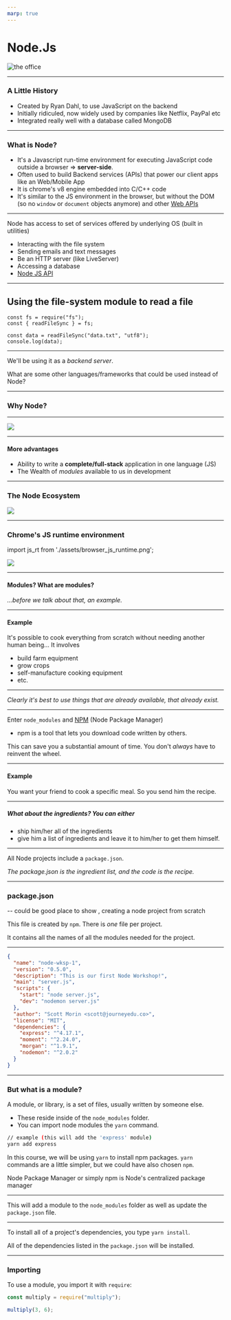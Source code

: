 ```yaml
---
marp: true
---
```


# Node.Js

![the office](https://media0.giphy.com/media/l0MYt5jPR6QX5pnqM/giphy.gif)

---

### A Little History

- Created by Ryan Dahl, to use JavaScript on the backend
- Initially ridiculed, now widely used by companies like Netflix, PayPal etc
- Integrated really well with a database called MongoDB

---

### What is Node?

- It's a Javascript run-time environment for executing JavaScript code outside a browser => **server-side**.
- Often used to build Backend services (APIs) that power our client apps like an Web/Mobile App
- It is chrome's v8 engine embedded into C/C++ code
- It's similar to the JS environment in the browser, but without the DOM (so no `window` or `document` objects anymore) and other [Web APIs](https://developer.mozilla.org/en-US/docs/Web/API)

---

Node has access to set of services offered by underlying OS (built in utilities)

- Interacting with the file system
- Sending emails and text messages
- Be an HTTP server (like LiveServer)
- Accessing a database
- [Node JS API](https://nodejs.org/docs/latest/api/)

---

## Using the file-system module to read a file

```
const fs = require("fs");
const { readFileSync } = fs;

const data = readFileSync("data.txt", "utf8");
console.log(data);

```

---

We'll be using it as a _backend server_.

What are some other languages/frameworks that could be used instead of Node?

---

### Why Node?

---

![](./assets/adv_node.png)

---

#### More advantages

- Ability to write a **complete/full-stack** application in one language (JS)
- The Wealth of _modules_ available to us in development

---

### The Node Ecosystem

![](./assets/node_ecosystem.png)

---

### Chrome's JS runtime environment

import js_rt from './assets/browser_js_runtime.png';

![](./assets/browser_js_runtime.png)

---

#### Modules? What are modules?

_...before we talk about that, an example._

---

#### Example

It's possible to cook everything from scratch without needing another human being... It involves

- build farm equipment
- grow crops
- self-manufacture cooking equipment
- etc.

---

_Clearly it's best to use things that are already available, that already exist._

---

Enter `node_modules` and [NPM](https://www.npmjs.com/https://www.npmjs.com/) (Node Package Manager)

- npm is a tool that lets you download code written by others.

This can save you a substantial amount of time. You don't _always_ have to reinvent the wheel.

---

#### Example

You want your friend to cook a specific meal. So you send him the recipe.

---

##### What about the ingredients? You can either

- ship him/her all of the ingredients
- give him a list of ingredients and leave it to him/her to get them himself.

---

All Node projects include a `package.json`.

_The package.json is the ingredient list, and the code is the recipe._

---

### package.json

-- could be good place to show , creating a node project from scratch

This file is created by `npm`. There is _one_ file per project.

It contains all the names of all the modules needed for the project.

---

```json
{
  "name": "node-wksp-1",
  "version": "0.5.0",
  "description": "This is our first Node Workshop!",
  "main": "server.js",
  "scripts": {
    "start": "node server.js",
    "dev": "nodemon server.js"
  },
  "author": "Scott Morin <scott@journeyedu.co>",
  "license": "MIT",
  "dependencies": {
    "express": "^4.17.1",
    "moment": "^2.24.0",
    "morgan": "^1.9.1",
    "nodemon": "^2.0.2"
  }
}
```

---

### But what is a module?

A module, or library, is a set of files, usually written by someone else.

- These reside inside of the `node_modules` folder.
- You can import node modules the `yarn` command.

```bash
// example (this will add the 'express' module)
yarn add express
```

In this course, we will be using `yarn` to install npm packages. `yarn` commands are a little simpler, but we could have also chosen `npm`.

Node Package Manager or simply npm is Node's centralized package manager

---

This will add a module to the `node_modules` folder as well as update the `package.json` file.

---

To install all of a project's dependencies, you type `yarn install`.

All of the dependencies listed in the `package.json` will be installed.

---

### Importing

To use a module, you import it with `require`:

```js
const multiply = require("multiply");

multiply(3, 6);
```

